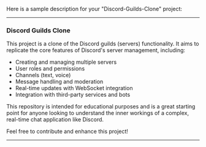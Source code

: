 Here is a sample description for your "Discord-Guilds-Clone" project:

---

### Discord Guilds Clone

This project is a clone of the Discord guilds (servers) functionality. It aims to replicate the core features of Discord's server management, including:

- Creating and managing multiple servers
- User roles and permissions
- Channels (text, voice)
- Message handling and moderation
- Real-time updates with WebSocket integration
- Integration with third-party services and bots

This repository is intended for educational purposes and is a great starting point for anyone looking to understand the inner workings of a complex, real-time chat application like Discord.

Feel free to contribute and enhance this project!

---
